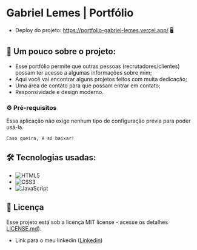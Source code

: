 # Gabriel Lemes | Portfólio

* Deploy do projeto: https://portfolio-gabriel-lemes.vercel.app/ 🖥️

## 🤟 Um pouco sobre o projeto:

* Esse portfólio permite que outras pessoas (recrutadores/clientes) possam ter acesso a algumas informações sobre mim;
* Aqui você vai encontrar alguns projetos feitos com muita dedicação;
* Uma área de contato para que possam entrar em contato;
* Responsividade e design moderno.

### ⚙️ Pré-requisitos

Essa aplicação não exige nenhum tipo de configuração prévia para poder usá-la.

```
Caso queira, é só baixar!
```
## 🛠️ Tecnologias usadas:

* ![HTML5](https://img.shields.io/badge/html5-%23E34F26.svg?style=for-the-badge&logo=html5&logoColor=white)
* ![CSS3](https://img.shields.io/badge/css3-%231572B6.svg?style=for-the-badge&logo=css3&logoColor=white)
* ![JavaScript](https://img.shields.io/badge/javascript-%23323330.svg?style=for-the-badge&logo=javascript&logoColor=%23F7DF1E)

## 📄 Licença

Esse projeto está sob a licença MIT license - acesse os detalhes [LICENSE.md](https://github.com/gabrielmlemes/meu-portfolio/blob/master/LICENSE)).

* Link para o meu linkedin ([Linkedin](https://www.linkedin.com/in/gabriel-l-775abb103/))
